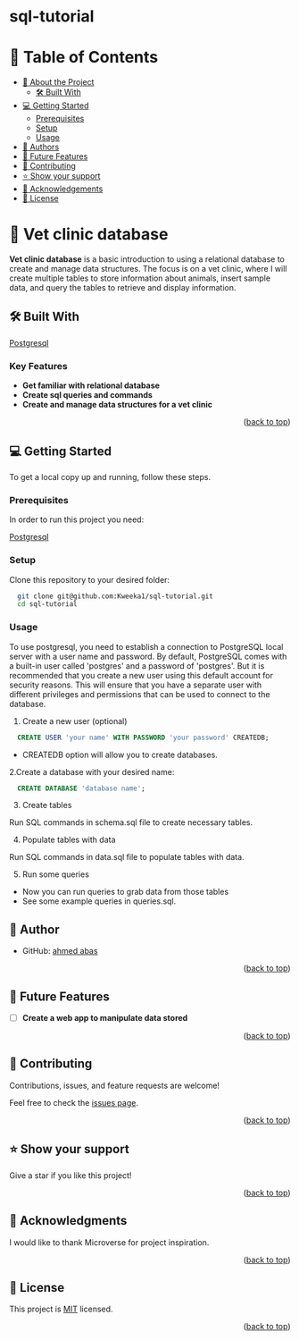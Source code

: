 
# sql-tutorial 
<!-- TABLE OF CONTENTS -->

# 📗 Table of Contents

- [📖 About the Project](#about-project)
  - [🛠 Built With](#built-with)
- [💻 Getting Started](#getting-started)
  - [Prerequisites](#prerequisites)
  - [Setup](#setup)
  - [Usage](#usage)
- [👥 Authors](#authors)
- [🔭 Future Features](#future-features)
- [🤝 Contributing](#contributing)
- [⭐️ Show your support](#support)
- [🙏 Acknowledgements](#acknowledgements)
- [📝 License](#license)

<!-- PROJECT DESCRIPTION -->

# 📖 Vet clinic database <a name="about-project"></a>

**Vet clinic database** is a basic introduction to using a relational database to create and manage data structures. The focus is on a vet clinic, where I will create multiple tables to store information about animals, insert sample data, and query the tables to retrieve and display information.
## 🛠 Built With <a name="built-with"></a>

[Postgresql](https://www.postgresql.org/)

<!-- Features -->

### Key Features <a name="key-features"></a>

- **Get familiar with relational database**
- **Create sql queries and commands**
- **Create and manage data structures for a vet clinic**

<p align="right">(<a href="#readme-top">back to top</a>)</p>

<!-- GETTING STARTED -->

## 💻 Getting Started <a name="getting-started"></a>

To get a local copy up and running, follow these steps.

### Prerequisites

In order to run this project you need:

[Postgresql](https://www.postgresql.org/)

### Setup

Clone this repository to your desired folder:

```sh
  git clone git@github.com:Kweeka1/sql-tutorial.git
  cd sql-tutorial
```

### Usage

To use postgresql, you need to establish a connection to PostgreSQL local server with a user name and password.
By default, PostgreSQL comes with a built-in user called 'postgres' and a password of 'postgres'.
But it is recommended that you create a new user using this default account for security reasons. 
This will ensure that you have a separate user with different privileges and permissions that can be used to connect to the database.

1. Create a new user (optional)

```sql
  CREATE USER 'your name' WITH PASSWORD 'your password' CREATEDB;
```

- CREATEDB option will allow you to create databases.

2.Create a database with your desired name:

```sql
  CREATE DATABASE 'database name';
```

3. Create tables

Run SQL commands in schema.sql file to create necessary tables.

4. Populate tables with data

Run SQL commands in data.sql file to populate tables with data.

5. Run some queries

- Now you can run queries to grab data from those tables
- See some example queries in queries.sql.

<!-- AUTHORS -->

## 👥 Author <a name="authors"></a>

- GitHub: [ahmed abas](https://github.com/boo-shehab)

<p align="right">(<a href="#readme-top">back to top</a>)</p>

<!-- FUTURE FEATURES -->

## 🔭 Future Features <a name="future-features"></a>

- [ ] **Create a web app to manipulate data stored**

<p align="right">(<a href="#readme-top">back to top</a>)</p>

<!-- CONTRIBUTING -->

## 🤝 Contributing <a name="contributing"></a>

Contributions, issues, and feature requests are welcome!

Feel free to check the [issues page](../../issues/).

<p align="right">(<a href="#readme-top">back to top</a>)</p>

<!-- SUPPORT -->

## ⭐️ Show your support <a name="support"></a>

Give a star if you like this project!

<p align="right">(<a href="#readme-top">back to top</a>)</p>

<!-- ACKNOWLEDGEMENTS -->

## 🙏 Acknowledgments <a name="acknowledgements"></a>

I would like to thank Microverse for project inspiration.

<p align="right">(<a href="#readme-top">back to top</a>)</p>

<!-- LICENSE -->

## 📝 License <a name="license"></a>

This project is [MIT](./LICENSE) licensed.

<p align="right">(<a href="#readme-top">back to top</a>)</p>
